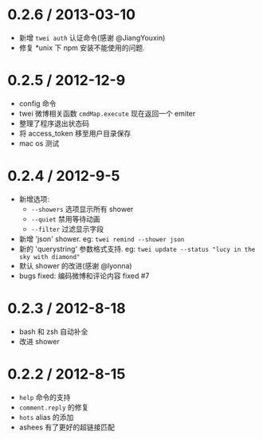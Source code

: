 # 0.2.6 / 2013-03-10

  - 新增 `twei auth` 认证命令(感谢 @JiangYouxin)
  - 修复 *unix 下 npm 安装不能使用的问题.  

# 0.2.5 / 2012-12-9
  
  - config 命令
  - twei 微博相关函数 `cmdMap.execute` 现在返回一个 emiter
  - 整理了程序退出状态码
  - 将 access_token 移至用户目录保存
  - mac os 测试

# 0.2.4 / 2012-9-5

  - 新增选项:
    - `--showers` 选项显示所有 shower
    - `--quiet` 禁用等待动画
    - `--filter` 过滤显示字段
  - 新增 'json' shower. eg: `twei remind --shower json`
  - 新的 'querystring' 参数格式支持. eg: `twei update --status "lucy in the sky with diamond"`
  - 默认 shower 的改进(感谢 @lyonna)
  - bugs fixed: 编码微博和评论内容 fixed #7

# 0.2.3 / 2012-8-18
  
  - bash 和 zsh 自动补全
  - 改进 shower

# 0.2.2 / 2012-8-15
  
  - `help` 命令的支持
  - `comment.reply` 的修复
  - `hots` alias 的添加
  - ashees 有了更好的超链接匹配